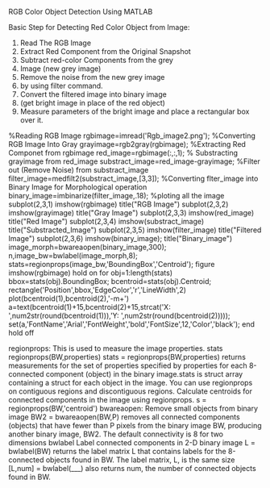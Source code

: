 RGB Color Object Detection Using MATLAB

Basic Step for Detecting Red Color Object from Image:
1.	Read The RGB Image
2.	Extract Red Component from the Original Snapshot
3.	Subtract red-color Components from the grey 
4.	Image (new grey image)
5.	Remove the noise from the new grey image
6.	by using filter command.
7.	Convert the filtered image into binary image 
8.	(get bright image in place of the red object)
9.	Measure parameters of the bright image and place a rectangular box over it.

 




%Reading RGB Image
rgbimage=imread('Rgb_image2.png');
%Converting RGB Image Into Gray 
grayimage=rgb2gray(rgbimage);
%Extracting Red Componet from rgbimage
red_image=rgbimage(:,:,1);
% Substracting grayimage from red_image
substract_image=red_image-grayimage;
%Filter out (Remove Noise) from substract_image
filter_image=medfilt2(substract_image,[3,3]);
%Converting flter_image into Binary Image for Morphological operation 
binary_image=imbinarize(filter_image,.18);
%ploting all the image
subplot(2,3,1)
imshow(rgbimage)
title("RGB Image")
subplot(2,3,2)
imshow(grayimage)
title("Gray Image")
subplot(2,3,3)
imshow(red_image)
title("Red Image")
subplot(2,3,4)
imshow(substract_image)
title("Substracted_Image")
subplot(2,3,5)
imshow(filter_image)
title("Filtered Image")
subplot(2,3,6)
imshow(binary_image);
title("Binary_image")
image_morph=bwareaopen(binary_image,300);
n,image_bw=bwlabel(image_morph,8);
stats=regionprops(image_bw,'BoundingBox','Centroid');
figure
imshow(rgbimage)
hold on
for obj=1:length(stats)
    bbox=stats(obj).BoundingBox;
    bcentroid=stats(obj).Centroid;
    rectangle('Position',bbox,'EdgeColor','r','LineWidth',2)
    plot(bcentroid(1),bcentroid(2),'-m+')
    a=text(bcentroid(1)+15,bcentroid(2)+15,strcat('X: ',num2str(round(bcentroid(1))),'Y: ',num2str(round(bcentroid(2)))));
    set(a,'FontName','Arial','FontWeight','bold','FontSize',12,'Color','black');
end 
hold off
    
    

 
 
regionprops:
This is used to measure the image properties. 
stats regionprops(BW,properties)
stats = regionprops(BW,properties) returns measurements for the set of properties specified by properties for each 8-connected component (object) in the binary image.stats is struct array containing a struct for each object in the image. You can use regionprops on contiguous regions and discontiguous regions.
Calculate centroids for connected components in the image using regionprops.
s = regionprops(BW,'centroid')
bwareaopen:
Remove small objects from binary image
BW2 = bwareaopen(BW,P) removes all connected components (objects) that have fewer than P pixels from the binary image BW, producing another binary image, BW2. The default connectivity is 8 for two dimensions
bwlabel	
Label connected components in 2-D binary image
L = bwlabel(BW) returns the label matrix L that contains labels for the 8-connected objects found in BW. The label matrix, L, is the same size 
[L,num] = bwlabel(___) also returns num, the number of connected objects found in BW.
